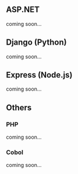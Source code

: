 ﻿<properties
	pageTitle="Server-side"
	description="Visual Studio has excellent support for many types of server-side frameworks."
	slug="server-side"
	keywords="vsix, extensibility, plugins"
/>

## ASP.NET
coming soon...

## Django (Python)
coming soon...

## Express (Node.js)
coming soon...

## Others

### PHP
coming soon...

### Cobol
coming soon...